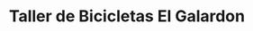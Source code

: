 ---
title: "Taller de Bicicletas El Galardon"
url: /zona-19-ciudad-de-guatemala/taller-de-bicicletas-el-galardon/
shop: Allgemein
---